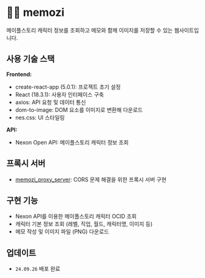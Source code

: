 # 🧍‍♂️ memozi

메이플스토리 캐릭터 정보를 조회하고 메모와 함께 이미지를 저장할 수 있는 웹사이트입니다.

## 사용 기술 스택

<b>Frontend:</b>

- create-react-app (5.0.1): 프로젝트 초기 설정
- React (18.3.1): 사용자 인터페이스 구축
- axios: API 요청 및 데이터 통신
- dom-to-image: DOM 요소를 이미지로 변환해 다운로드
- nes.css: UI 스타일링

<b>API:</b>

- Nexon Open API: 메이플스토리 캐릭터 정보 조회

## 프록시 서버

- [memozi_proxy_server](https://github.com/hhhyeon97/memozi_proxy_server): CORS
  문제 해결을 위한 프록시 서버 구현

## 구현 기능

- Nexon API를 이용한 메이플스토리 캐릭터 OCID 조회
- 캐릭터 기본 정보 조회 (레벨, 직업, 월드, 캐릭터명, 이미지 등)
- 메모 작성 및 이미지 파일 (PNG) 다운로드

## 업데이트

- `24.09.26` 배포 완료

